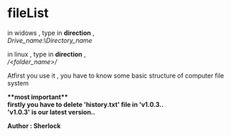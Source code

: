 # fileList
in widows , type in <b>direction</b> ,<br>
<i>Drive_name:\Directory_name</i>

in linux , type in <b>direction</b> ,<br>
<i>/<folder_name>/</i><br>

Atfirst you use it , you have to know some basic structure of computer file system<br>

<p><b>**most important**<br>
firstly you have to delete 'history.txt' file in 'v1.0.3..<br>
'v1.0.3' is our latest version..</b></p>

<b>Author : Sherlock</b>
